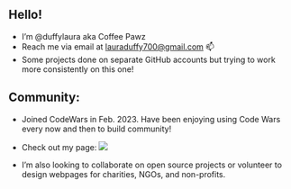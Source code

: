<h2> Hello! </h2>

- I’m @duffylaura aka Coffee Pawz
- Reach me via email at lauraduffy700@gmail.com 📫
- Some projects done on separate GitHub accounts but trying to work more consistently on this one!

<h2> Community: </h2>

- Joined CodeWars in Feb. 2023. Have been enjoying using Code Wars every now and then to build community!

- Check out my page: <img src = "https://www.codewars.com/users/duffylaura/badges/large">

- I’m also looking to collaborate on open source projects or volunteer to design webpages for charities, NGOs, and non-profits.
